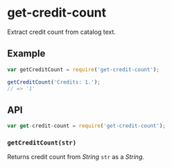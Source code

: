 # get-credit-count

Extract credit count from catalog text.

## Example

``` javascript
var getCreditCount = require('get-credit-count');

getCreditCount('Credits: 1.');
// => '1'
```

## API

``` javascript
var get-credit-count = require('get-credit-count');
```

### `getCreditCount(str)`

Returns credit count from _String_ `str` as a _String_.